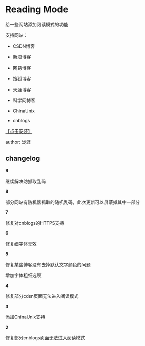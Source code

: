 # Reading Mode

给一些网站添加阅读模式的功能

支持网站：

* CSDN博客

* 新浪博客

* 网易博客

* 搜狐博客

* 天涯博客

* 科学网博客

* ChinaUnix

* cnblogs

[【点击安装】](https://github.com/FirefoxBar/userscript/raw/master/Reading_Mode/Reading_Mode.user.js)

author: 泷涯

## changelog

**9**

继续解决防抓取乱码

**8**

部分网站有防机器抓取的随机乱码，此次更新可以屏蔽掉其中一部分

**7**

修复对cnblogs的HTTPS支持

**6**

修复细字体无效

**5**

修复某些博客没有去掉默认文字颜色的问题

增加字体粗细选项

**4**

修复部分cdsn页面无法进入阅读模式

**3**

添加ChinaUnix支持

**2**

修复部分cnblogs页面无法进入阅读模式
